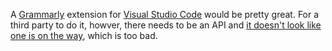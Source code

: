 ---
---

A [Grammarly](https://app.grammarly.com/) extension for [Visual Studio Code](https://code.visualstudio.com/) would be pretty great. For a third party to do it, howver, there needs to be an API and [it doesn't look like one is on the way](https://twitter.com/Grammarly/status/388621218586578944), which is too bad.
